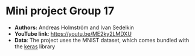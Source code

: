 # Mini project Group 17
- **Authors:** Andreas Holmström and Ivan Sedelkin
- **YouTube link**: https://youtu.be/ME2ky2LMDXU
- **Data**: The project uses the MNIST dataset, which comes bundled with the [keras](https://pypi.org/project/keras/) library

